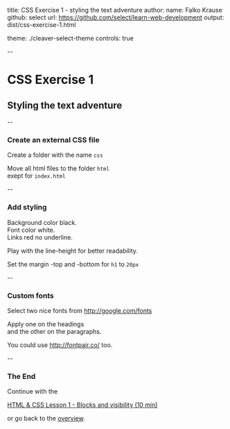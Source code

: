 title: CSS Exercise 1 - styling the text adventure
author:
  name: Falko Krause
  github: select
  url: https://github.com/select/learn-web-development
output: dist/css-exercise-1.html
<!-- theme: ./revealjs-theme -->
theme: ./cleaver-select-theme
controls: true

--
# CSS Exercise 1
## Styling the text adventure

--
### Create an external CSS file
Create a folder with the name `css`

Move all html files to the folder `html` <br>
exept for `index.html`

--
### Add styling
Background color black.<br>
Font color white.<br>
Links red no underline.

Play with the line-height for better readability.

Set the margin -top and -bottom for `h1` to `20px`

--
### Custom fonts

Select two nice fonts from http://google.com/fonts 

Apply one on the headings <br>and the other on the paragraphs.

You could use http://fontpair.co/ too.

--
### The End
Continue with the

<a href="html-css-lesson-1.html">HTML & CSS Lesson 1 - Blocks and visibility (10 min)</a>

or go back to the <a href="https://github.com/select/learn-web-development">overview</a>.
